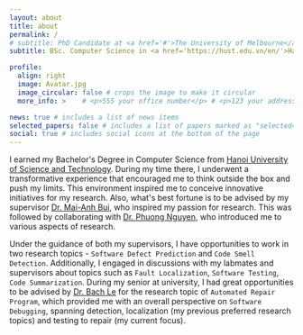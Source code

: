 ```yaml
---
layout: about
title: about
permalink: /
# subtitle: PhD Candidate at <a href='#'>The University of Melbourne</a>
subtitle: BSc. Computer Science in <a href='https://hust.edu.vn/en/'>Hanoi University of Science and Technology</a>

profile:
  align: right
  image: Avatar.jpg
  image_circular: false # crops the image to make it circular
  more_info: >    # <p>555 your office number</p> # <p>123 your address street</p> # <p>Your City, State 12345</p>

news: true # includes a list of news items
selected_papers: false # includes a list of papers marked as "selected={true}"
social: true # includes social icons at the bottom of the page
---
```


I earned my Bachelor's Degree in Computer Science from [Hanoi University of Science and Technology](https://hust.edu.vn/en/). During my time there, I underwent a transformative experience that encouraged me to think outside the box and push my limits. This environment inspired me to conceive innovative initiatives for my research. Also, what's best fortune is to be advised by my supervisor [Dr. Mai-Anh Bui](https://soict.hust.edu.vn/ts-bui-thi-mai-anh.html), who inspired my passion for research. This was followed by collaborating with [Dr. Phuong Nguyen](https://www.disim.univaq.it/ThanhPhuong), who introduced me to various aspects of research.

Under the guidance of both my supervisors, I have opportunities to work in two research topics - `Software Defect Prediction` and `Code Smell Detection`. Additionally, I engaged in discussions with my labmates and supervisors about topics such as `Fault Localization`, `Software Testing`, `Code Summarization`. During my senior at university, I had great opportunities to be advised by [Dr. Bach Le](https://xuanbachle.github.io) for the research topic of `Automated Repair Program`, which provided me with an overall perspective on `Software Debugging`, spanning detection, localization (my previous preferred research topics) and testing to repair (my current focus).

<!-- Write your biography here. Tell the world about yourself. Link to your favorite [subreddit](http://reddit.com). You can put a picture in, too. The code is already in, just name your picture `prof_pic.jpg` and put it in the `img/` folder.

Put your address / P.O. box / other info right below your picture. You can also disable any of these elements by editing `profile` property of the YAML header of your `_pages/about.md`. Edit `_bibliography/papers.bib` and Jekyll will render your [publications page](/al-folio/publications/) automatically.

Link to your social media connections, too. This theme is set up to use [Font Awesome icons](https://fontawesome.com/) and [Academicons](https://jpswalsh.github.io/academicons/), like the ones below. Add your Facebook, Twitter, LinkedIn, Google Scholar, or just disable all of them. -->
